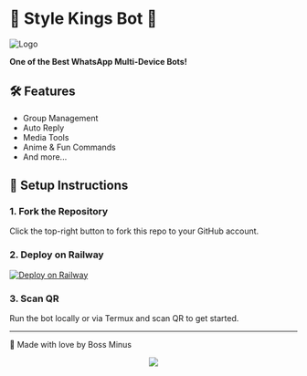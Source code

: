 # 👑 Style Kings Bot 👑

![Logo](.https://ibb.co/jvV6gn07.png)

**One of the Best WhatsApp Multi-Device Bots!**

## 🛠 Features
- Group Management
- Auto Reply
- Media Tools
- Anime & Fun Commands
- And more...

## 🚀 Setup Instructions

### 1. Fork the Repository
Click the top-right button to fork this repo to your GitHub account.

### 2. Deploy on Railway
[![Deploy on Railway](https://railway.app/button.svg)](https://railway.app/)

### 3. Scan QR
Run the bot locally or via Termux and scan QR to get started.

---

👑 Made with love by Boss Minus

<p align="center">
  <img src="https://ibb.co/jvV6gn07.jpg" />
</p>
